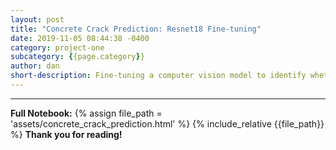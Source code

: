 ```yaml
---
layout: post
title: "Concrete Crack Prediction: Resnet18 Fine-tuning"
date: 2019-11-05 08:44:38 -0400
category: project-one
subcategory: {{page.category}}
author: dan
short-description: Fine-tuning a computer vision model to identify whether an image of concrete contains cracks.
---
```

-----
**Full Notebook:**
{% assign file_path = 'assets/concrete_crack_prediction.html' %}
{% include_relative {{file_path}} %}
**Thank you for reading!**